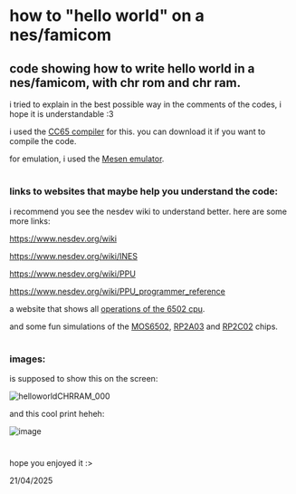 # how to "hello world" on a nes/famicom
## code showing how to write hello world in a nes/famicom, with chr rom and chr ram.

i tried to explain in the best possible way in the comments of the codes, i hope it is understandable :3

i used the [CC65 compiler](https://cc65.github.io/) for this.
you can download it if you want to compile the code.

for emulation, i used the [Mesen emulator](https://www.mesen.ca/).

#
### links to websites that maybe help you understand the code:
  
i recommend you see the nesdev wiki to understand better. here are some more links:

  https://www.nesdev.org/wiki
  
  https://www.nesdev.org/wiki/INES
  
  https://www.nesdev.org/wiki/PPU
  
  https://www.nesdev.org/wiki/PPU_programmer_reference

a website that shows all [operations of the 6502 cpu](https://www.masswerk.at/6502/6502_instruction_set.html).
  
and some fun simulations of the [MOS6502](https://floooh.github.io/visual6502remix/), [RP2A03](https://floooh.github.io/visual2a03remix/) and [RP2C02](https://www.qmtpro.com/~nes/chipimages/visual2c02/) chips.


#
### images:
is supposed to show this on the screen:

![helloworldCHRRAM_000](https://github.com/user-attachments/assets/7ad8a9b6-e6dc-4905-8456-0e0450f7c91f)

and this cool print heheh:

![image](https://github.com/user-attachments/assets/013d5a01-b950-4acb-820d-7579c2fa05c6)

#

hope you enjoyed it :>


21/04/2025
